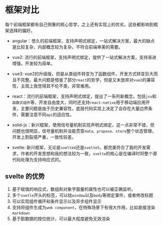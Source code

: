 # 框架对比

每个前端框架都有自己侧重的核心哲学，之上还有实现上的优劣，这些都影响到框架选择的偏好。

- angular：悠久的前端框架，支持声明式绑定，一站式解决方案，最大的缺点是比较复杂，内部概念较为复杂，不符合前端审美的需要。

- vue2: 流行的前端框架，支持声明式绑定，提供了一站式解决方案，支持渐进增强，开发较为简单。

- vue3: vue2的升级版，但是从类组件转变为了函数组件，开发方式转变巨大而且不完整。最大问题是借鉴了部分`react`的哲学，但是又未放弃对`vue2`的兼容性，主观上我觉得其不伦不类，非常难用。

- react：流行的前端框架，支持声明式绑定，提出了一系列新概念，包括`jsx`和`函数式组件`等，开发自由度大，同时还支持`react-native`用于移动端应用开发，主要问题是由于历史兼容性，底层代码实现上决定了会存在大量边界条件，需要注意不同`api`的适应性。

- solid-js：新兴框架，使用信号量机制实现声明式绑定，这一点非常不错，但问题也很明显，信号量机制并没能贯穿`data、propose、store`整个状态管理，开发上割裂感严重，一致性较差。

- svelte: 新兴框架，无论是`svelte4`还是`svelte5`，都完美符合了我的开发需求，作者的开发思想和我的想法较为一致，`svelte`的核心是在编译时将整个源代码处理为支持响应式的。

## svelte 的优势

1. 基于赋值的响应式，数组和对象字面量的属性也可以被正确监听。
2. 多个`svetle`开头的标签，可以给`window`以及`body`等绑定事件，或者修改标题
3. 可以实现组件循环和条件显示以及异步组件显示
4. 支持将组件生成为`web component`，在特殊场景下有很大作用，比如直接渲染`markdown`
5. 基于脏数据的按位统计，可以最大程度避免无效渲染

